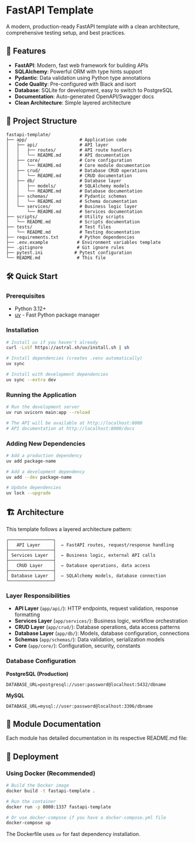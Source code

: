 # FastAPI Template

A modern, production-ready FastAPI template with a clean architecture, comprehensive testing setup, and best practices.

## 🚀 Features

- **FastAPI**: Modern, fast web framework for building APIs
- **SQLAlchemy**: Powerful ORM with type hints support
- **Pydantic**: Data validation using Python type annotations
- **Code Quality**: Pre-configured with Black and isort
- **Database**: SQLite for development, easy to switch to PostgreSQL
- **Documentation**: Auto-generated OpenAPI/Swagger docs
- **Clean Architecture**: Simple layered architecture

## 📁 Project Structure

```
fastapi-template/
├── app/                    # Application code
│   ├── api/                # API layer
│   │   ├── routes/         # API route handlers
│   │   └── README.md       # API documentation
│   ├── core/               # Core configuration
│   │   └── README.md       # Core module documentation
│   ├── crud/               # Database CRUD operations
│   │   └── README.md       # CRUD documentation
│   ├── db/                 # Database layer
│   │   ├── models/         # SQLAlchemy models
│   │   └── README.md       # Database documentation
│   ├── schemas/            # Pydantic schemas
│   │   └── README.md       # Schema documentation
│   └── services/           # Business logic layer
│       └── README.md       # Services documentation
├── scripts/                # Utility scripts
│   └── README.md           # Scripts documentation
├── tests/                  # Test files
│   └── README.md           # Testing documentation
├── requirements.txt        # Python dependencies
├── .env.example           # Environment variables template
├── .gitignore             # Git ignore rules
├── pytest.ini            # Pytest configuration
└── README.md              # This file
```

## 🛠️ Quick Start

### Prerequisites

- Python 3.12+
- [uv](https://docs.astral.sh/uv/) - Fast Python package manager

### Installation

```bash
# Install uv if you haven't already
curl -LsSf https://astral.sh/uv/install.sh | sh

# Install dependencies (creates .venv automatically)
uv sync

# Install with development dependencies
uv sync --extra dev
```

### Running the Application

```bash
# Run the development server
uv run uvicorn main:app --reload

# The API will be available at http://localhost:8000
# API documentation at http://localhost:8000/docs
```

### Adding New Dependencies

```bash
# Add a production dependency
uv add package-name

# Add a development dependency
uv add --dev package-name

# Update dependencies
uv lock --upgrade
```


## 🏗️ Architecture

This template follows a layered architecture pattern:

```
┌─────────────────┐
│   API Layer     │  ← FastAPI routes, request/response handling
├─────────────────┤
│ Services Layer  │  ← Business logic, external API calls
├─────────────────┤
│   CRUD Layer    │  ← Database operations, data access
├─────────────────┤
│ Database Layer  │  ← SQLAlchemy models, database connection
└─────────────────┘
```

### Layer Responsibilities

- **API Layer** (`app/api/`): HTTP endpoints, request validation, response formatting
- **Services Layer** (`app/services/`): Business logic, workflow orchestration
- **CRUD Layer** (`app/crud/`): Database operations, data access patterns
- **Database Layer** (`app/db/`): Models, database configuration, connections
- **Schemas** (`app/schemas/`): Data validation, serialization models
- **Core** (`app/core/`): Configuration, security, constants


### Database Configuration

**PostgreSQL (Production)**
```env
DATABASE_URL=postgresql://user:password@localhost:5432/dbname
```

**MySQL**
```env
DATABASE_URL=mysql://user:password@localhost:3306/dbname
```

## 🧩 Module Documentation

Each module has detailed documentation in its respective README.md file:

## 🚀 Deployment

### Using Docker (Recommended)

```bash
# Build the Docker image
docker build -t fastapi-template .

# Run the container
docker run -p 8000:1337 fastapi-template

# Or use docker-compose if you have a docker-compose.yml file
docker-compose up
```

The Dockerfile uses `uv` for fast dependency installation.
